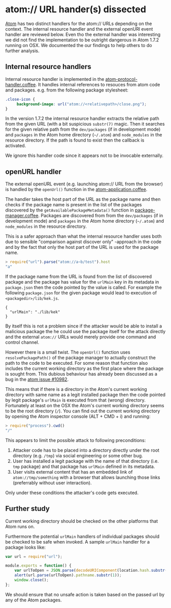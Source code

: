 # atom:// URL hander(s) dissected

[Atom][1] has two distinct handlers for the atom:// URLs depending on the context. The internal resource handler and the external openURl event handler are reviewed below. Even tho the external handler was interesting we did not find the implementation to be outright dangerous in Atom 1.7.2 running on OSX. We documented the our findings to help others to do further analysis.

## Internal resource handlers

Internal resource handler is implemented in the [atom-protocol-handler.coffee][2]. It handles internal references to resouces from atom code and packages. e.g. from the following package stylesheet:

```css
.close-icon {
     background-image: url("atom://<relativepath>/close.png");
}
```

In the version 1.7.2 the internal resource handler extracts the relative path from the given URL (with a bit suspicious `substr(7)` magic. Then it searches for the given relative path from the `dev/packages` (if in development mode) and `packages` in the Atom home directory (`~/.atom`) and `node_modules` in the resource directory. If the path is found to exist then the callback is activated.

We ignore this handler code since it appears not to be invocable externally.

## openURL handler

The external openURL event (e.g. launching atom:// URL from the browser) is handled by the `openUrl()` function in the [atom-application.coffee][3].

The handler takes the host part of the URL as the package name and then checks if the package name is present in the list of the packages discovered by the `getAvailablePackageMetadata()` function in [package-manager.coffee][4]. Packages are discovered from from the `dev/packages` (if in development mode) and `packages` in the Atom home directory (`~/.atom`) and `node_modules` in the resource directory.

This is a safer approach than what the internal resource handler uses both due to sensible "comparison against discover only" -approach in the code and by the fact that only the host part of the URL is used for the package name.

```javascript
> require("url").parse("atom://a~b/test").host
"a"
```

If the package name from the URL is found from the list of discovered package and the package has value for the `urlMain` key in its metadata in `package.json` then the code pointed by the value is called. For example the following `package.json` for the given package would lead to execution of `<packagedir>/lib/kek.js`.

```
{
  "urlMain": "./lib/kek"
}
```

By itself this is not a problem since if the attacker would be able to install a malicious package the he could use the package itself for
the attack directly and the external `atom://` URLs would merely provide one command and control channel.

However there is a small twist. The `openUrl()` function uses `resolvePackagePath()` of the package manager to actually construct the path to the code to be executed. For some reason that function also includes the current working directory as the first place where the package is sought from. This dubious behaviour has already been discussed as a bug in the [atom issue #10982][5].

This means that if there is a directory in the Atom's current working directory with same name as a legit installed package then the code pointed by legit package's `urlMain` is executed from that (wrong) directory. Fortunately at least on the OSX the Atom's current working directory seems to be the root directory (`/`). You can find out the current working directory by opening the Atom inspector console (ALT + CMD + i) and running:

```javascript
> require("process").cwd()
"/"
```

This appears to limit the possible attack to following preconditions:

1. Attacker code has to be placed into a directory directly under the root directory (e.g. `/tmp`) via social engineering or some other bug.
1. User has installed a legit package with the name of that directory (i.e. `tmp` package) and that package has `urlMain` defined in its metadata.
1. User visits external content that has an embedded link of `atom://tmp/something` with a browser that allows launching those links (preferrably without user interaction).

Only under these conditions the attacker's code gets executed.

## Further study

Current working directory should be checked on the other platforms that Atom runs on.

Furthermore the potential `urlMain` handlers of individual packages should be checked to be safe when invoked. A sample `urlMain` handler for a package looks like:

```javascript
var url = require("url");

module.exports = function() {
    var urlToOpen = JSON.parse(decodeURIComponent(location.hash.substr(1))).urlToOpen;
    alert(url.parse(urlToOpen).pathname.substr(1));
    window.close();
};
```

We should ensure that no unsafe action is taken based on the passed url by any of the Atom packages.

[1]: http://atom.io "Atom - A hackable text editor for the 21st Century"
[2]: https://github.com/atom/atom/blob/master/src/browser/atom-protocol-handler.coffee
[3]: https://github.com/atom/atom/blob/master/src/browser/atom-application.coffee
[4]: https://github.com/atom/atom/blob/master/src/package-manager.coffee
[5]: https://github.com/atom/atom/issues/10982 "Atom bug #10982"
